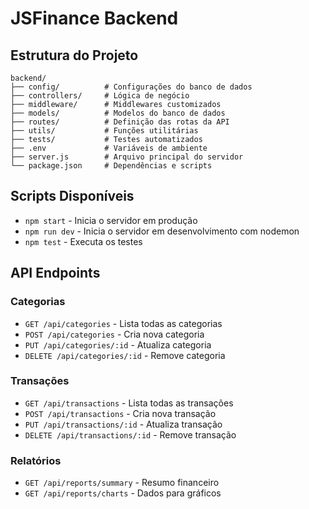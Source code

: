 # JSFinance Backend

## Estrutura do Projeto

```
backend/
├── config/          # Configurações do banco de dados
├── controllers/     # Lógica de negócio
├── middleware/      # Middlewares customizados
├── models/          # Modelos do banco de dados
├── routes/          # Definição das rotas da API
├── utils/           # Funções utilitárias
├── tests/           # Testes automatizados
├── .env             # Variáveis de ambiente
├── server.js        # Arquivo principal do servidor
└── package.json     # Dependências e scripts
```

## Scripts Disponíveis

- `npm start` - Inicia o servidor em produção
- `npm run dev` - Inicia o servidor em desenvolvimento com nodemon
- `npm test` - Executa os testes

## API Endpoints

### Categorias
- `GET /api/categories` - Lista todas as categorias
- `POST /api/categories` - Cria nova categoria
- `PUT /api/categories/:id` - Atualiza categoria
- `DELETE /api/categories/:id` - Remove categoria

### Transações
- `GET /api/transactions` - Lista todas as transações
- `POST /api/transactions` - Cria nova transação
- `PUT /api/transactions/:id` - Atualiza transação
- `DELETE /api/transactions/:id` - Remove transação

### Relatórios
- `GET /api/reports/summary` - Resumo financeiro
- `GET /api/reports/charts` - Dados para gráficos
